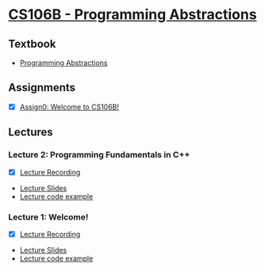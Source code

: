 # [CS106B - Programming Abstractions](http://web.stanford.edu/class/cs106b/)

## Textbook
* [Programming Abstractions](./programming_abstractions.pdf)

## Assignments
- [X] [Assign0: Welcome to CS106B!](https://github.com/caestrada/practicing-cpp/tree/master/cs106b/assignments/assign0)

## Lectures
### Lecture 2: Programming Fundamentals in C++
- [X] [Lecture Recording](https://stanford.zoom.us/rec/play/uJV-demv_Do3T92T5QSDU_Z-W460K6ms1nUervINnhrgVHUHMAegZrARN7G_jRBLgsKemsQ3IbXbdbeD?continueMode=true&_x_zm_rtaid=iGNkyTRdQTmoaDHU4I2GdA.1598116988861.fcd8103333dcbae21e8e6568ddf707d1&_x_zm_rhtaid=252)
* [Lecture Slides](./slides/Lecture2_slides.pdf)
* [Lecture code example](./code_examples/intro-cpp-lecture.zip)

### Lecture 1: Welcome!
- [X] [Lecture Recording](https://stanford.zoom.us/rec/play/tcIoI-v-_Tk3SIaW5QSDUKV9W421f6is03QZqfUFmUywViMHMAHwbrEaZ-r6GuF8WpEJ0558CwXf4tfk)
* [Lecture Slides](./slides/lecture1_slides.pdf)
* [Lecture code example](./code_examples/HelloWorld.zip)
